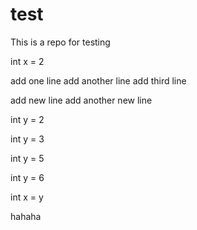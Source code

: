 # test
This is a repo for testing

int x = 2

add one line
add another line
add third line

add new line
add another new line

int y = 2

int y = 3

int y = 5

int y = 6

int x = y

hahaha
